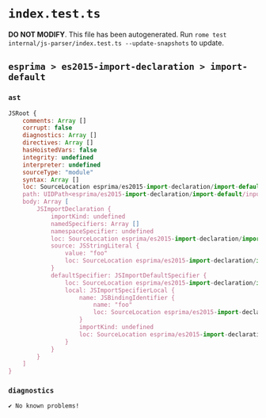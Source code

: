 # `index.test.ts`

**DO NOT MODIFY**. This file has been autogenerated. Run `rome test internal/js-parser/index.test.ts --update-snapshots` to update.

## `esprima > es2015-import-declaration > import-default`

### `ast`

```javascript
JSRoot {
	comments: Array []
	corrupt: false
	diagnostics: Array []
	directives: Array []
	hasHoistedVars: false
	integrity: undefined
	interpreter: undefined
	sourceType: "module"
	syntax: Array []
	loc: SourceLocation esprima/es2015-import-declaration/import-default/input.js 1:0-2:0
	path: UIDPath<esprima/es2015-import-declaration/import-default/input.js>
	body: Array [
		JSImportDeclaration {
			importKind: undefined
			namedSpecifiers: Array []
			namespaceSpecifier: undefined
			loc: SourceLocation esprima/es2015-import-declaration/import-default/input.js 1:0-1:22
			source: JSStringLiteral {
				value: "foo"
				loc: SourceLocation esprima/es2015-import-declaration/import-default/input.js 1:16-1:21
			}
			defaultSpecifier: JSImportDefaultSpecifier {
				loc: SourceLocation esprima/es2015-import-declaration/import-default/input.js 1:0-1:10
				local: JSImportSpecifierLocal {
					name: JSBindingIdentifier {
						name: "foo"
						loc: SourceLocation esprima/es2015-import-declaration/import-default/input.js 1:7-1:10 (foo)
					}
					importKind: undefined
					loc: SourceLocation esprima/es2015-import-declaration/import-default/input.js 1:7-1:10
				}
			}
		}
	]
}
```

### `diagnostics`

```
✔ No known problems!

```
